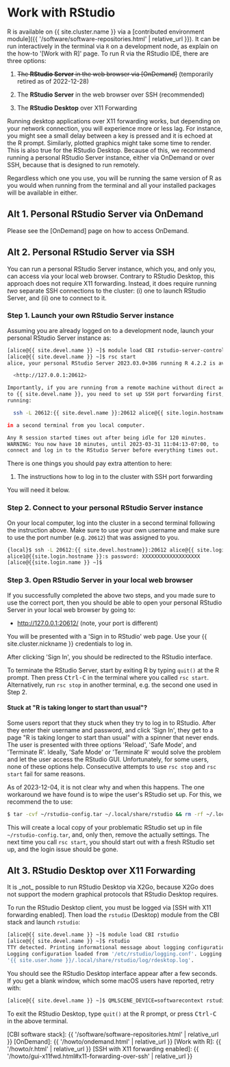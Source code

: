 # Work with RStudio

R is available on {{ site.cluster.name }} via a [contributed
environment module]({{ '/software/software-repositories.html' |
relative_url }}).  It can be run interactively in the terminal via `R`
on a development node, as explain on the how-to '[Work with R]' page.
To run R via the RStudio IDE, there are three options:

1. ~~The **RStudio Server** in the web browser via [OnDemand]~~
   (temporarily retired as of 2022-12-28)

2. The **RStudio Server** in the web browser over SSH (recommended)

3. The **RStudio Desktop** over X11 Forwarding

Running desktop applications over X11 forwarding works, but depending
on your network connection, you will experience more or less lag. For
instance, you might see a small delay between a key is pressed and it
is echoed at the R prompt. Similarly, plotted graphics might take some
time to render. This is also true for the RStudio Desktop. Because of
this, we recommend running a personal RStudio Server instance, either
via OnDemand or over SSH, because that is designed to run remotely.

Regardless which one you use, you will be running the same version of
R as you would when running from the terminal and all your installed
packages will be available in either.


## Alt 1. Personal RStudio Server via OnDemand

Please see the [OnDemand] page on how to access OnDemand.


## Alt 2. Personal RStudio Server via SSH

You can run a personal RStudio Server instance, which you, and only
you, can access via your local web browser.  Contrary to RStudio
Desktop, this approach does not require X11 forwarding. Instead, it
does require running _two_ separate SSH connections to the cluster:
(i) one to launch RStudio Server, and (ii) one to connect to it.

### Step 1. Launch your own RStudio Server instance

Assuming you are already logged on to a development node, launch your
personal RStudio Server instance as:

```sh
[alice@{{ site.devel.name }} ~]$ module load CBI rstudio-server-controller
[alice@{{ site.devel.name }} ~]$ rsc start
alice, your personal RStudio Server 2023.03.0+386 running R 4.2.2 is available on:

  <http://127.0.0.1:20612>

Importantly, if you are running from a remote machine without direct access
to {{ site.devel.name }}, you need to set up SSH port forwarding first, which you can do by
running:

  ssh -L 20612:{{ site.devel.name }}:20612 alice@{{ site.login.hostname }}

in a second terminal from you local computer.

Any R session started times out after being idle for 120 minutes.
WARNING: You now have 10 minutes, until 2023-03-31 11:04:13-07:00, to
connect and log in to the RStudio Server before everything times out.
```

There is one things you should pay extra attention to here:

1. The instructions how to log in to the cluster with SSH port
   forwarding

You will need it below.



### Step 2. Connect to your personal RStudio Server instance

On your local computer, log into the cluster in a second terminal
following the instruction above.  Make sure to use your own username
and make sure to use the port number (e.g. `20612`) that was assigned
to you.

```sh
{local}$ ssh -L 20612:{{ site.devel.hostname}}:20612 alice@{{ site.login.hostname }}
alice1@{{site.login.hostname }}:s password: XXXXXXXXXXXXXXXXXXX
[alice@{{site.login.name }} ~]$ 
```

### Step 3. Open RStudio Server in your local web browser

If you successfully completed the above two steps, and you made sure
to use the correct port, then you should be able to open your personal
RStudio Server in your local web browser by going to:

* <http://127.0.0.1:20612/> (note, your port is different)

You will be presented with a 'Sign in to RStudio' web page. Use your
{{ site.cluster.nickname }} credentials to log in.

After clicking 'Sign In', you should be redirected to the RStudio
interface.

To terminate the RStudio Server, start by exiting R by typing `quit()`
at the R prompt. Then press <kbd>Ctrl-C</kbd> in the terminal where
you called `rsc start`.  Alternatively, run `rsc stop` in another
terminal, e.g. the second one used in Step 2.


#### Stuck at "R is taking longer to start than usual"?

Some users report that they stuck when they try to log in to RStudio.
After they enter their username and password, and click 'Sign In',
they get to a page "R is taking longer to start than usual" with a
spinner that never ends.  The user is presented with three options
'Reload', 'Safe Mode', and 'Terminate R'.  Ideally, 'Safe Mode' or
'Terminate R' would solve the problem and let the user access the
RStudio GUI.  Unfortunately, for some users, none of these options
help.  Consecutive attempts to use `rsc stop` and `rsc start` fail for
same reasons.

As of 2023-12-04, it is not clear why and when this happens.  The
one workaround we have found is to wipe the user's RStudio set up.
For this, we recommend the to use:

```sh
$ tar -cvf ~/rstudio-config.tar ~/.local/share/rstudio && rm -rf ~/.local/share/rstudio
```

This will create a local copy of your problematic RStudio set up in
file `~/rstudio-config.tar`, and, only then, remove the actually
settings.  The next time you call `rsc start`, you should start out
with a fresh RStudio set up, and the login issue should be gone.




## Alt 3. RStudio Desktop over X11 Forwarding

<div class="alert alert-warning" role="alert" markdown="1"> It is
_not_ possible to run RStudio Desktop via X2Go, because X2Go does not
support the modern graphical protocols that RStudio Desktop requires.
</div>

To run the RStudio Desktop client, you must be logged via [SSH with
X11 forwarding enabled]. Then load the `rstudio` (Desktop) module from
the CBI stack and launch `rstudio`:

```sh
[alice@{{ site.devel.name }} ~]$ module load CBI rstudio
[alice@{{ site.devel.name }} ~]$ rstudio
TTY detected. Printing informational message about logging configuration.
Logging configuration loaded from '/etc/rstudio/logging.conf'. Logging to
'{{ site.user.home }}/.local/share/rstudio/log/rdesktop.log'.
```

You should see the RStudio Desktop interface appear after a few
seconds.  If you get a blank window, which some macOS users have
reported, retry with:

```sh
[alice@{{ site.devel.name }} ~]$ QMLSCENE_DEVICE=softwarecontext rstudio
```

To exit the RStudio Desktop, type `quit()` at the R prompt, or press
<kbd>Ctrl-C</kbd> in the above terminal.


[CBI software stack]: {{ '/software/software-repositories.html' | relative_url }}
[OnDemand]: {{ '/howto/ondemand.html' | relative_url }}
[Work with R]: {{ '/howto/r.html' | relative_url }}
[SSH with X11 forwarding enabled]: {{ '/howto/gui-x11fwd.html#x11-forwarding-over-ssh' | relative_url }}
